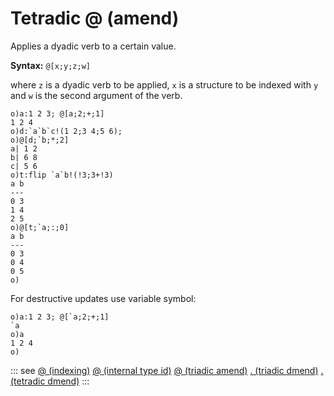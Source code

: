 # Tetradic @ (amend)

Applies a dyadic verb to a certain value.

**Syntax:** ```@[x;y;z;w]```

where `z` is a dyadic verb to be applied, `x` is a structure to be indexed with `y` and `w` is the second argument of the verb.

```o
o)a:1 2 3; @[a;2;+;1]
1 2 4
o)d:`a`b`c!(1 2;3 4;5 6);
o)@[d;`b;*;2]
a| 1 2
b| 6 8
c| 5 6
o)t:flip `a`b!(!3;3+!3)
a b
---
0 3
1 4
2 5
o)@[t;`a;:;0]
a b
---
0 3
0 4
0 5
o)
```

For destructive updates use variable symbol:

```o
o)a:1 2 3; @[`a;2;+;1]
`a
o)a
1 2 4
o)
```

::: see
[@ (indexing)](/verbs/indexing/at.md)
[@ (internal type id)](/verbs/type/attype.md)
[@ (triadic amend)](/verbs/amendsdmends/tramend.md)
[. (triadic dmend)](/verbs/amendsdmends/trdmend.md)
[. (tetradic dmend)](/verbs/amendsdmends/tetrdmend.md)
:::
